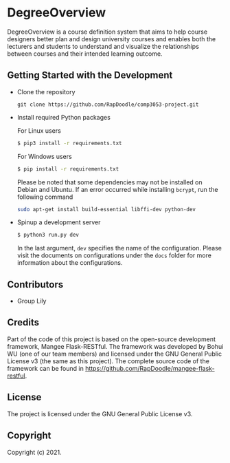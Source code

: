 # DegreeOverview
DegreeOverview is a course definition system that aims to help course designers better plan and design university courses and enables both the lecturers and students to understand and visualize the relationships between courses and their intended learning outcome.

## Getting Started with the Development

- Clone the repository

  ```shell
  git clone https://github.com/RapDoodle/comp3053-project.git
  ```

- Install required Python packages

  For Linux users
  ```bash
  $ pip3 install -r requirements.txt
  ```

  For Windows users
  ```bash
  $ pip install -r requirements.txt
  ```

  Please be noted that some dependencies may not be installed on Debian and Ubuntu. If an error occurred while installing `bcrypt`, run the following command

  ```bash
  sudo apt-get install build-essential libffi-dev python-dev
  ```

- Spinup a development server

  ```bash
  $ python3 run.py dev
  ```
  In the last argument, `dev` specifies the name of the configuration. Please visit the documents on configurations under the `docs` folder for more information about the configurations.

## Contributors
- Group Lily

## Credits
Part of the code of this project is based on the open-source development framework, Mangee Flask-RESTful. The framework was developed by Bohui WU (one of our team members) and licensed under the GNU General Public License v3 (the same as this project). The complete source code of the framework can be found in https://github.com/RapDoodle/mangee-flask-restful.

## License
The project is licensed under the GNU General Public License v3.

## Copyright
Copyright (c) 2021.